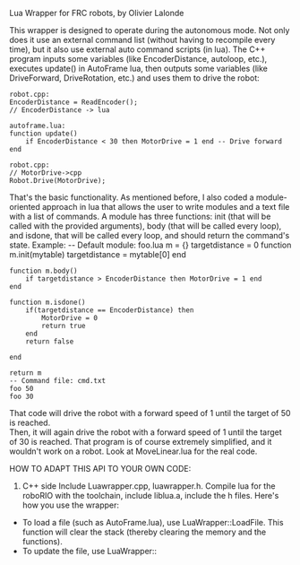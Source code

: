 Lua Wrapper for FRC robots, by Olivier Lalonde

This wrapper is designed to operate during the autonomous mode. Not only does it use an external command list (without having to recompile every time), but it 
also use external auto command scripts (in lua). The C++ program inputs some variables (like EncoderDistance, autoloop, etc.), executes update() in AutoFrame lua,
then outputs some variables (like DriveForward, DriveRotation, etc.) and uses them to drive the robot:

	robot.cpp:
	EncoderDistance = ReadEncoder();
	// EncoderDistance -> lua

	autoframe.lua:
	function update()
		if EncoderDistance < 30 then MotorDrive = 1 end -- Drive forward
	end
	
	robot.cpp:
	// MotorDrive->cpp
	Robot.Drive(MotorDrive);

That's the basic functionality. As mentioned before, I also coded a module-oriented approach in lua that allows the user to write modules and a text file with
a list of commands.  A module has three functions: init (that will be called with the provided arguments), body (that will be called every loop), and isdone, 
that will be called every loop, and should return the command's state. Example:
	-- Default module: foo.lua
	m = {}
	targetdistance = 0
	function m.init(mytable)
		targetdistance = mytable[0]
	end
	
	function m.body()
		if targetdistance > EncoderDistance then MotorDrive = 1 end
	end
	
	function m.isdone()
		if(targetdistance == EncoderDistance) then
			MotorDrive = 0
			return true
		end
		return false
		
	end	

	return m
	-- Command file: cmd.txt
	foo 50
	foo 30
	
That code will drive the robot with a forward speed of 1 until the target of 50 is reached.  
Then, it will again drive the robot with a forward speed of 1 until the target of 30 is reached. That program is of course extremely simplified, and it wouldn't
work on a robot. Look at MoveLinear.lua for the real code.
		
HOW TO ADAPT THIS API TO YOUR OWN CODE:

1) C++ side
Include Luawrapper.cpp, luawrapper.h. Compile lua for the roboRIO with the toolchain, include liblua.a, include the h files.  Here's how you use the wrapper:
- To load a file (such as AutoFrame.lua), use LuaWrapper::LoadFile. This function will clear the stack (thereby clearing the memory and the functions).
- To update the file, use LuaWrapper::

	